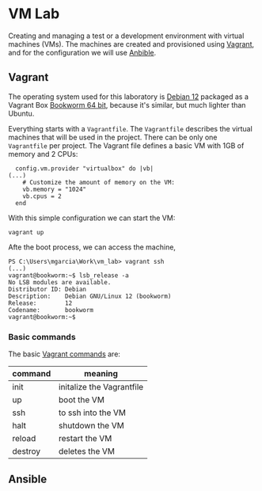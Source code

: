 # VM Lab

Creating and managing a test or a development environment with virtual machines (VMs). The machines are created and provisioned using [Vagrant](https://www.vagrantup.com/), and for the configuration we will use [Anbible](https://www.ansible.com/).

## Vagrant

The operating system used for this laboratory is [Debian 12](https://www.debian.org/) packaged as a Vagrant Box [Bookworm 64 bit](https://app.vagrantup.com/debian/boxes/bookworm64), because it's similar, but much lighter than Ubuntu. 

Everything starts with a `Vagrantfile`. The  `Vagrantfile` describes the virtual machines that will be used in the project. There can be only one `Vagrantfile` per project. The Vagrant file defines a basic VM with 1GB of memory and 2 CPUs:

```
  config.vm.provider "virtualbox" do |vb|
(...)
    # Customize the amount of memory on the VM:
    vb.memory = "1024"
    vb.cpus = 2
  end
```

With this simple configuration we can start the VM:

```
vagrant up
```

Afte the boot process, we can access the machine,

```
PS C:\Users\mgarcia\Work\vm_lab> vagrant ssh
(...)
vagrant@bookworm:~$ lsb_release -a
No LSB modules are available.
Distributor ID: Debian
Description:    Debian GNU/Linux 12 (bookworm)
Release:        12
Codename:       bookworm
vagrant@bookworm:~$
```

### Basic commands

The basic [Vagrant commands](docs/vagrant.md) are:

| command | meaning |
| ------- | ------- |
| init | initalize the Vagrantfile |
| up | boot the VM |
| ssh | to ssh into the VM |
| halt | shutdown the VM |
| reload | restart the VM |
| destroy | deletes the VM |

## Ansible

